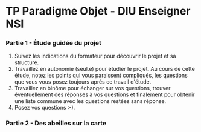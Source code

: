 # TP Paradigme Objet - DIU Enseigner NSI

### Partie 1 - Étude guidée du projet

1. Suivez les indications du formateur pour découvrir le projet et sa structure.  
2. Travaillez en autonomie (seul.e) pour étudier le projet. Au cours de cette étude, notez
les points qui vous paraissent compliqués, les questions que vous vous posez toujours après 
ce travail d'étude.
3. Travaillez en binôme pour échanger sur vos questions, trouver éventuellement des réponses à vos
questions et finalement pour obtenir une liste commune avec les questions restées sans réponse.
3. Posez vos questions :-).

### Partie 2 - Des abeilles sur la carte